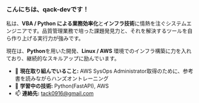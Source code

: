 <!--
**qack-dev/qack-dev** is a ✨ _special_ ✨ repository because its `README.md` (this file) appears on your GitHub profile.

Here are some ideas to get you started:

- 🔭 I’m currently working on ...
- 🌱 I’m currently learning ...
- 👯 I’m looking to collaborate on ...
- 🤔 I’m looking for help with ...
- 💬 Ask me about ...
- 📫 How to reach me: ...
- 😄 Pronouns: ...
- ⚡ Fun fact: ...
-->
### こんにちは、qack-devです！

私は、**VBA / Python による業務効率化**と**インフラ技術**に情熱を注ぐシステムエンジニアです。品質管理業務で培った課題発見力と、それを解決するツールを自ら作り上げる実行力が強みです。

現在は、**Python**を用いた開発、**Linux / AWS** 環境でのインフラ構築に力を入れており、継続的なスキルアップに励んでいます。

- 🔭 **現在取り組んでいること:** AWS SysOps Administrator取得のために、参考書を読みながらハンズオントレーニング
- 🌱 **学習中の技術:** Python(FastAPI), AWS
- 📫 **連絡先:** [tack0916@gmail.com](mailto:tack0916@gmail.com)
